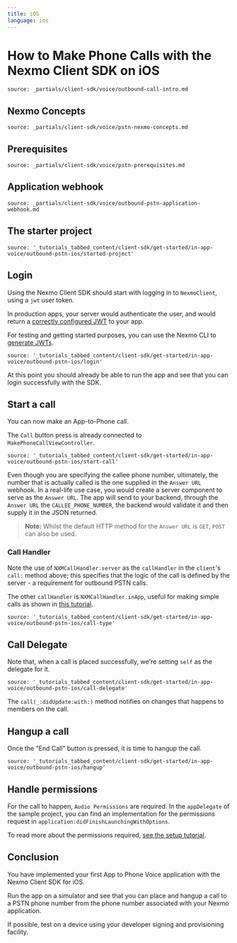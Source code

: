 ```yaml
---
title: iOS
language: ios
---
```


# How to Make Phone Calls with the Nexmo Client SDK on iOS

```partial
source: _partials/client-sdk/voice/outbound-call-intro.md
```

## Nexmo Concepts

```partial
source: _partials/client-sdk/voice/pstn-nexmo-concepts.md
```

## Prerequisites

```partial
source: _partials/client-sdk/voice/pstn-prerequisites.md
```

## Application webhook

```partial
source: _partials/client-sdk/voice/outbound-pstn-application-webhook.md
```

## The starter project

```tabbed_content
source: '_tutorials_tabbed_content/client-sdk/get-started/in-app-voice/outbound-pstn-ios/started-project'
```

## Login

Using the Nexmo Client SDK should start with logging in to `NexmoClient`, using a `jwt` user token.

In production apps, your server would authenticate the user, and would return a [correctly configured JWT](/client-sdk/concepts/jwt-acl) to your app.

For testing and getting started purposes, you can use the Nexmo CLI to [generate JWTs](/tutorials/client-sdk-generate-test-credentials).

```tabbed_content
source: '_tutorials_tabbed_content/client-sdk/get-started/in-app-voice/outbound-pstn-ios/login'
```

At this point you should already be able to run the app and see that you can login successfully with the SDK.

## Start a call

You can now make an App-to-Phone call.

The `Call` button press is already connected to `MakePhoneCallViewController`.

```tabbed_content
source: '_tutorials_tabbed_content/client-sdk/get-started/in-app-voice/outbound-pstn-ios/start-call'
```

Even though you are specifying the callee phone number, ultimately, the number that is actually called is the one supplied in the `Answer URL` webhook. In a real-life use case, you would create a server component to serve as the `Answer URL`. The app will send to your backend, through the `Answer URL` the `CALLEE_PHONE_NUMBER`, the backend would validate it and then supply it in the JSON returned.

> **Note:** Whilst the default HTTP method for the `Answer URL` is `GET`, `POST` can also be used.

### Call Handler

Note the use of `NXMCallHandler.server` as the `callHandler` in the `client`'s `call:` method above; this specifies that the logic of the call is defined by the server - a requirement for outbound PSTN calls.

 The other `callHandler` is `NXMCallHandler.inApp`, useful for making simple calls as shown in [this tutorial](/tutorials/client-sdk-ios-in-app-calling).

```tabbed_content
source: '_tutorials_tabbed_content/client-sdk/get-started/in-app-voice/outbound-pstn-ios/call-type'
```

## Call Delegate

Note that, when a call is placed successfully, we're setting `self` as the delegate for it.

```tabbed_content
source: '_tutorials_tabbed_content/client-sdk/get-started/in-app-voice/outbound-pstn-ios/call-delegate'
```

The `call(_:didUpdate:with:)` method notifies on changes that happens to members on the call.  

## Hangup a call

Once the "End Call" button is pressed, it is time to hangup the call.

```tabbed_content
source: '_tutorials_tabbed_content/client-sdk/get-started/in-app-voice/outbound-pstn-ios/hangup'
```


## Handle permissions

For the call to happen, `Audio Permissions` are required. In the `appDelegate` of the sample project, you can find an implementation for the permissions request in `application:didFinishLaunchingWithOptions`.  

To read more about the permissions required, [see the setup tutorial](/client-sdk/setup/add-sdk-to-your-app/ios#add-permissions).


## Conclusion

You have implemented your first App to Phone Voice application with the Nexmo Client SDK for iOS.

Run the app on a simulator and see that you can place and hangup a call to a PSTN phone number from the phone number associated with your Nexmo application.

If possible, test on a device using your developer signing and provisioning facility.
